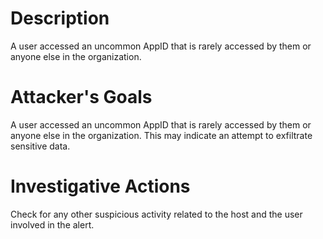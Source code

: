 # Description
A user accessed an uncommon AppID that is rarely accessed by them or anyone else in the organization.
# Attacker's Goals
A user accessed an uncommon AppID that is rarely accessed by them or anyone else in the organization. This may indicate an attempt to exfiltrate sensitive data.
# Investigative Actions
Check for any other suspicious activity related to the host and the user involved in the alert.
